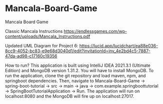 # Mancala-Board-Game
Mancala Board Game

Classic Mancala Instructions
https://endlessgames.com/wp-content/uploads/Mancala_Instructions.pdf

Updated UML Diagram for Project 6: https://lucid.app/lucidchart/ea88e036-8cc9-4052-bc83-e9e68d3040d1/edit?invitationId=inv_4e2bd4c5-7887-47da-ad98-c17160c19356

How to run?
This application is built using IntelliJ IDEA 2021.3.1 (Ultimate Edition) and MongoDB version 1.31.2.
You will have to install MongoDB.
To run the application, clone the git repository and load maven, npm, and springboot dependencies. Then, navigate to Mancala-Board-Game -> spring-boot-tutorial -> src -> main -> java -> com.example.springboottutorial -> SpringBootTutorialApplication -> Run.
The application will run on localhost:8080 and the MongoDB will fire up on localhost:27017.
